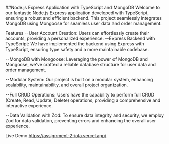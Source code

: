 ##Node.js Express Application with TypeScript and MongoDB
Welcome to our fantastic Node.js Express application developed with TypeScript, ensuring a robust and efficient backend. This project seamlessly integrates MongoDB using Mongoose for seamless user data and order management.

Features
--User Account Creation: Users can effortlessly create their accounts, providing a personalized experience.
--Express Backend with TypeScript: We have implemented the backend using Express with TypeScript, ensuring type safety and a more maintainable codebase.

--MongoDB with Mongoose: Leveraging the power of MongoDB and Mongoose, we've crafted a reliable database structure for user data and order management.

--Modular System: Our project is built on a modular system, enhancing scalability, maintainability, and overall project organization.

--Full CRUD Operations: Users have the capability to perform full CRUD (Create, Read, Update, Delete) operations, providing a comprehensive and interactive experience.

--Data Validation with Zod: To ensure data integrity and security, we employ Zod for data validation, preventing errors and enhancing the overall user experience.

Live Demo
https://assignment-2-iota.vercel.app/